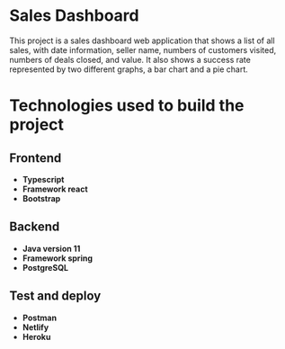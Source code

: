 # Sales Dashboard
  This project is a sales dashboard web application that shows a list of all sales, with date information, seller name, numbers of customers visited, numbers of deals closed, and value.
  It also shows a success rate represented by two different graphs, a bar chart and a pie chart.
  # Technologies used to build the project
  ## Frontend
  * **Typescript**
  * **Framework react**
  * **Bootstrap**
  ## Backend
  * **Java version 11**
  * **Framework spring**
  * **PostgreSQL**
  ## Test and deploy
  * **Postman**
  * **Netlify**
  * **Heroku**
  
